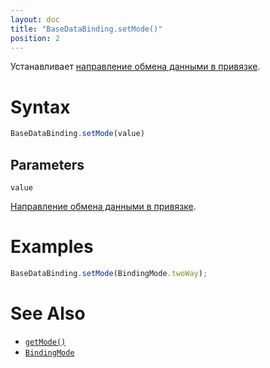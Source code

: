 ```yaml
---
layout: doc
title: "BaseDataBinding.setMode()"
position: 2
---
```


Устанавливает [направление обмена данными в привязке](../BindingMode/).

# Syntax

```js
BaseDataBinding.setMode(value)
```

## Parameters

`value`

[Направление обмена данными в привязке](../BindingMode/).

# Examples

```js
BaseDataBinding.setMode(BindingMode.twoWay);
```

# See Also

* [`getMode()`](../BaseDataBinding.getMode/)
* [`BindingMode`](../BindingMode/)
